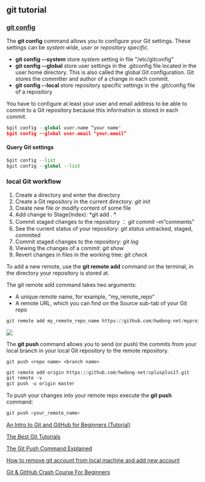 ## git tutorial

### [git config](https://www.vogella.com/tutorials/Git/article.html)

The **git config** command allows you to configure your Git settings. These settings can be *system wide*, *user* or *repository specific*.

+ **git config --system** store system setting in file "/etc/gitconfig"
+ **git config --global** store user settings in the .gitconfig file located in the user home directory. This is also called the global Git configuration. Git stores the committer and author of a change in each commit.
+ **git config --local**  store repository specific settings in the .git/config file of a repository


You have to configure at least your user and email address to be able to commit to a Git repository because this information is stored in each commit.

```python
$git config --global user.name “your name" 
$git config --global user.email "your.email”

```
#### Query Git settings

```python
$git config --list
$git config --global --list
```

### local Git workflow 

1. Create a directory and enter the directory
2. Create a Git repository in the current directory: *git init*
3. Create new file or modify content of some file
4. Add change to Stage(Index):  *git add . *
5. Commit staged changes to the repository ： *git commit –m*”comments”
6. See the current status of your repository: *git status*
    untracked,  staged,  commited
7. Commit staged changes to the repository: *git log*
8. Viewing the changes of a commit: *git show*
9. Revert changes in files in the working tree: *git check*



To add a new remote, use the **git remote add** command on the terminal, in the directory your repository is stored at.

The git remote add command takes two arguments:

- A unique remote name, for example, “my_remote_repo”
- A remote URL, which you can find on the Source sub-tab of your Git repo

```python
git remote add my_remote_repo_name https://github.com/hwdong-net/myproj.git
```

![](https://hwdong-net.github.io/imgs/git/git_add_remote.png)


The **git push** command allows you to send (or push) the commits from your local branch in your local Git repository to the remote repository.
```
git push <repo name> <branch name>
```
    
```python
git remote add origin https://github.com/hwdong-net/cplusplus17.git
git remote -v
git push -u origin master
```



To push your changes into your remote repo execute the **git push <remote> <branch>** command:

```python
git push <your_remote_name>
```

[An Intro to Git and GitHub for Beginners (Tutorial)](https://product.hubspot.com/blog/git-and-github-tutorial-for-beginners)

[The Best Git Tutorials](https://www.freecodecamp.org/news/best-git-tutorial/)

[The Git Push Command Explained](https://www.freecodecamp.org/news/the-git-push-command-explained/)

[How to remove git account from local machine and add new account](https://stackoverflow.com/questions/43573790/how-to-remove-git-account-from-local-machine-and-add-new-account)


[Git & GitHub Crash Course For Beginners](https://www.youtube.com/watch?v=SWYqp7iY_Tc)
